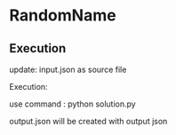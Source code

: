 # RandomName

## Execution
update: input.json as source file 

Execution: 

use command :
python solution.py

output.json will be created with output json
